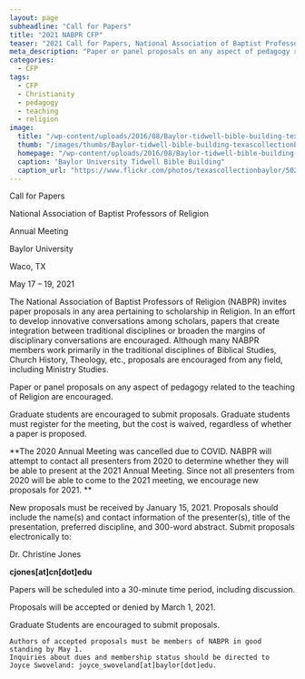 ```yaml
---
layout: page
subheadline: "Call for Papers"
title: "2021 NABPR CFP"
teaser: "2021 Call for Papers, National Association of Baptist Professors of Religion,Annual Meeting, Baylor University, Waco, TX"
meta_description: "Paper or panel proposals on any aspect of pedagogy related to the teaching of Religion are encouraged."
categories:
  - CFP
tags:
  - CFP
  - Christianity
  - pedagogy
  - teaching
  - religion
image:
  title: "/wp-content/uploads/2016/08/Baylor-tidwell-bible-building-texascollectionbaylor-flickr.jpg"
  thumb: "/images/thumbs/Baylor-tidwell-bible-building-texascollectionbaylor-flickr_tn.jpg"
  homepage: "/wp-content/uploads/2016/08/Baylor-tidwell-bible-building-texascollectionbaylor-flickr.jpg"
  caption: "Baylor University Tidwell Bible Building"
  caption_url: "https://www.flickr.com/photos/texascollectionbaylor/5022007844"
---
```

Call for Papers

National Association of Baptist Professors of Religion

Annual Meeting

Baylor University

Waco, TX

May 17 – 19, 2021

The National Association of Baptist Professors of Religion (NABPR) invites paper proposals in any area pertaining to scholarship in Religion. In an effort to develop innovative conversations among scholars, papers that create integration between traditional disciplines or broaden the margins of disciplinary conversations are encouraged. Although many NABPR members work primarily in the traditional disciplines of Biblical Studies, Church History, Theology, etc., proposals are encouraged from any field, including Ministry Studies.

Paper or panel proposals on any aspect of pedagogy related to the teaching of Religion are encouraged.

Graduate students are encouraged to submit proposals. Graduate students must register for the meeting, but the cost is waived, regardless of whether a paper is proposed. 

**The 2020 Annual Meeting was cancelled due to COVID. NABPR will attempt to contact all presenters from 2020 to determine whether they will be able to present at the 2021 Annual Meeting. Since not all presenters from 2020 will be able to come to the 2021 meeting, we encourage new proposals for 2021. **

New proposals must be received by January 15, 2021\. Proposals should include the name(s) and contact information of the presenter(s), title of the presentation, preferred discipline, and 300-word abstract. Submit proposals electronically to:

Dr. Christine Jones

**cjones[at]cn[dot]edu**

Papers will be scheduled into a 30-minute time period, including discussion.

Proposals will be accepted or denied by March 1, 2021.

Graduate Students are encouraged to submit proposals.

```
Authors of accepted proposals must be members of NABPR in good standing by May 1.  
Inquiries about dues and membership status should be directed to
Joyce Swoveland: joyce_swoveland[at]baylor[dot]edu.
```
